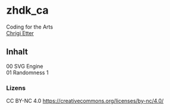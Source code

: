 # zhdk_ca
Coding for the Arts  
[Chrigi Etter](https://etterstudio.com)  
  
## Inhalt
00 SVG Engine  
01 Randomness 1  
  
### Lizens
CC BY-NC 4.0 https://creativecommons.org/licenses/by-nc/4.0/  
